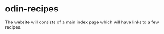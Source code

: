 # odin-recipes
The website will consists of a main index page which will have links to a few recipes.
